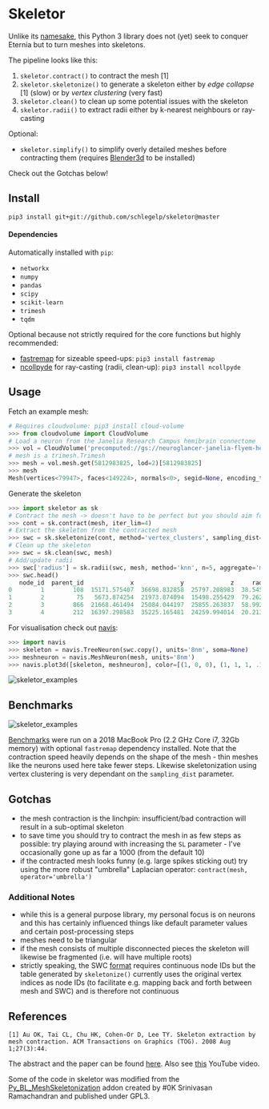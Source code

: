 # Skeletor
Unlike its [namesake](https://en.wikipedia.org/wiki/Skeletor), this Python 3
library does not (yet) seek to conquer Eternia but to turn meshes into skeletons.

The pipeline looks like this:

 1. `skeletor.contract()` to contract the mesh [1]
 2. `skeletor.skeletonize()` to generate a skeleton either by _edge collapse_
    [1] (slow) or by _vertex clustering_ (very fast)
 3. `skeletor.clean()` to clean up some potential issues with the skeleton
 4. `skeletor.radii()` to extract radii either by k-nearest neighbours or ray-casting

 Optional:
 - `skeletor.simplify()` to simplify overly detailed meshes before contracting
   them (requires [Blender3d](https://www.blender.org) to be installed)

 Check out the Gotchas below!

## Install

`pip3 install git+git://github.com/schlegelp/skeletor@master`

#### Dependencies
Automatically installed with `pip`:
- `networkx`
- `numpy`
- `pandas`
- `scipy`
- `scikit-learn`
- `trimesh`
- `tqdm`

Optional because not strictly required for the core functions but highly recommended:
- [fastremap](https://github.com/seung-lab/fastremap) for sizeable speed-ups: `pip3 install fastremap`
- [ncollpyde](https://github.com/clbarnes/ncollpyde) for ray-casting (radii, clean-up): `pip3 install ncollpyde`

## Usage

Fetch an example mesh:
```Python
# Requires cloudvolume: pip3 install cloud-volume
>>> from cloudvolume import CloudVolume
# Load a neuron from the Janelia Research Campus hemibrain connectome
>>> vol = CloudVolume('precomputed://gs://neuroglancer-janelia-flyem-hemibrain/segmentation_52a13', fill_missing=True)
# mesh is a trimesh.Trimesh
>>> mesh = vol.mesh.get(5812983825, lod=2)[5812983825]
>>> mesh
Mesh(vertices<79947>, faces<149224>, normals<0>, segid=None, encoding_type=<draco>)
```

Generate the skeleton
```Python
>>> import skeletor as sk
# Contract the mesh -> doesn't have to be perfect but you should aim for <10%
>>> cont = sk.contract(mesh, iter_lim=4)
# Extract the skeleton from the contracted mesh
>>> swc = sk.skeletonize(cont, method='vertex_clusters', sampling_dist=50, output='swc')
# Clean up the skeleton
>>> swc = sk.clean(swc, mesh)
# Add/update radii
>>> swc['radius'] = sk.radii(swc, mesh, method='knn', n=5, aggregate='mean')
>>> swc.head()
   node_id  parent_id             x             y             z     radius
0        1        108  15171.575407  36698.832858  25797.208983  38.545553
1        2         75   5673.874254  21973.874094  15498.255429  79.262464
2        3        866  21668.461494  25084.044197  25855.263837  58.992209
3        4        212  16397.298583  35225.165481  24259.994014  20.213940
```

For visualisation check out [navis](https://navis.readthedocs.io/en/latest/index.html):

```Python
>>> import navis
>>> skeleton = navis.TreeNeuron(swc.copy(), units='8nm', soma=None)
>>> meshneuron = navis.MeshNeuron(mesh, units='8nm')
>>> navis.plot3d([skeleton, meshneuron], color=[(1, 0, 0), (1, 1, 1, .1)])
```

![skeletor_examples](https://user-images.githubusercontent.com/7161148/87663989-6eea7800-c75c-11ea-985d-058d22300b62.png)

## Benchmarks
![skeletor_examples](https://github.com/schlegelp/skeletor/raw/master/benchmarks/benchmark_2.png)

[Benchmarks](https://github.com/schlegelp/skeletor/blob/master/benchmarks/skeletor_benchmark.ipynb)
were run on a 2018 MacBook Pro (2.2 GHz Core i7, 32Gb memory) with optional
`fastremap` dependency installed. Note that the contraction speed heavily
depends on the shape of the mesh - thin meshes like the neurons used here
take fewer steps. Likewise skeletonization using vertex clustering is very
dependant on the `sampling_dist` parameter.

## Gotchas
- the mesh contraction is the linchpin: insufficient/bad contraction will result
  in a sub-optimal skeleton
- to save time you should try to contract the mesh in as few steps as possible:
  try playing around with increasing the `SL` parameter - I've occasionally gone
  up as far a 1000 (from the default 10)
- if the contracted mesh looks funny (e.g. large spikes sticking out) try using
  the more robust "umbrella" Laplacian operator:
  `contract(mesh, operator='umbrella')`

### Additional Notes
- while this is a general purpose library, my personal focus is on neurons and
  this has certainly influenced things like default parameter values and certain
  post-processing steps
- meshes need to be triangular
- if the mesh consists of multiple disconnected pieces the skeleton will
  likewise be fragmented (i.e. will have multiple roots)
- strictly speaking, the SWC [format](http://www.neuronland.org/NLMorphologyConverter/MorphologyFormats/SWC/Spec.html)
  requires continuous node IDs but the table generated by `skeletonize()`
  currently uses the original vertex indices as node IDs (to facilitate e.g.
  mapping back and forth between mesh and SWC) and is therefore not continuous

## References
`[1] Au OK, Tai CL, Chu HK, Cohen-Or D, Lee TY. Skeleton extraction by mesh contraction. ACM Transactions on Graphics (TOG). 2008 Aug 1;27(3):44.`

The abstract and the paper can be found [here](http://visgraph.cse.ust.hk/projects/skeleton/).
Also see [this](https://www.youtube.com/watch?v=-H7n59YQCRM&feature=youtu.be) YouTube video.

Some of the code in skeletor was modified from the
[Py_BL_MeshSkeletonization](https://github.com/aalavandhaann/Py_BL_MeshSkeletonization)
addon created by #0K Srinivasan Ramachandran and published under GPL3.
